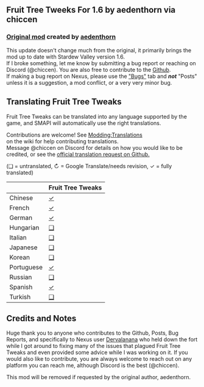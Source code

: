 ## Fruit Tree Tweeks For 1.6 by aedenthorn via chiccen

### [Original mod](https://www.nexusmods.com/stardewvalley/mods/11422) created by [aedenthorn](https://next.nexusmods.com/profile/aedenthorn/about-me)

This update doesn't change much from the original, it primarily brings the mod up to date with Stardew Valley version 1.6.   
If I broke something, let me know by submitting a bug report or reaching on Discord (@chiccen). You are also free to contribute to the [Github](https://github.com/chiccenDev/StardewValleyMods).  
If making a bug report on Nexus, please use the ["Bugs"](https://www.nexusmods.com/stardewvalley/mods/21449/?tab=bugs) tab and ***not*** "Posts" unless it is a suggestion, a mod conflict, or a very very minor bug.  

## Translating Fruit Tree Tweaks

Fruit Tree Tweaks can be translated into any language supported by the game, and SMAPI will automatically
use the right translations.

Contributions are welcome! See [Modding:Translations](https://stardewvalleywiki.com/Modding:Translations)  
on the wiki for help contributing translations.  
Message @chiccen on Discord for details on how you would like to be credited, or see the [official translation request on Github.](https://github.com/StardewModders/mod-translations/issues/66) 

(❑ = untranslated, ↻ = Google Translate/needs revision, ✓ = fully translated)

&nbsp;     | Fruit Tree Tweaks
:--------- | :----------------
Chinese    | [✓](./i18n/zh.json)
French     | [✓](./i18n/fr.json)
German     | [✓](./i18n/de.json)
Hungarian  | [❑](./i18n)
Italian    | [❑](./i18n)
Japanese   | [❑](./i18n)
Korean     | [❑](./i18n)
Portuguese | [✓](./i18n/pt-br.json)
Russian    | [❑](./i18n)
Spanish    | [✓](./i18n/es.json)
Turkish    | [❑](./i18n)

## Credits and Notes

Huge thank you to anyone who contributes to the Github, Posts, Bug Reports, and specifically to Nexus user [Dervalanana](https://next.nexusmods.com/profile/Dervalanana/mods) who held down the fort while I got around to fixing many of the issues that plagued Fruit Tree Tweaks and even provided some advice while I was working on it. If you would also like to contribute, you are always welcome to reach out on any platform you can reach me, although Discord is the best (@chiccen).

This mod will be removed if requested by the original author, aedenthorn.